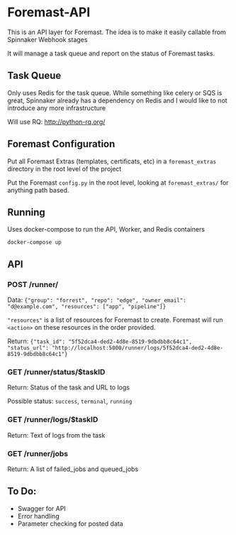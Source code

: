# Foremast-API

This is an API layer for Foremast. The idea is to make it easily callable from Spinnaker Webhook stages

It will manage a task queue and report on the status of Foremast tasks.


## Task Queue

Only uses Redis for the task queue. While something like celery or SQS is great, Spinnaker
already has a dependency on Redis and I would like to not introduce any more infrastructure 

Will use RQ: http://python-rq.org/

## Foremast Configuration

Put all Foremast Extras (templates, certificats, etc) in a `foremast_extras` directory in the root level of the project

Put the Foremast `config.py` in the root level, looking at `foremast_extras/` for anything path based.

## Running

Uses docker-compose to run the API, Worker, and Redis containers

`docker-compose up`

## API

### POST /runner/<action>
Data: `{"group": "forrest", "repo": "edge", "owner_email": "d@example.com", "resources": ["app", "pipeline"]}`

`"resources"` is a list of resources for Foremast to create. Foremast will run `<action>` on these resources in the order provided.

Return: `{"task_id": "5f52dca4-ded2-4d8e-8519-9dbdbb8c64c1", "status_url": "http://localhost:5000/runner/logs/5f52dca4-ded2-4d8e-8519-9dbdbb8c64c1"}`

### GET /runner/status/$taskID

Return: Status of the task and URL to logs

Possible status: `success`, `terminal`, `running`

### GET /runner/logs/$taskID

Return: Text of logs from the task

### GET /runner/jobs

Return: A list of failed_jobs and queued_jobs

## To Do:

- Swagger for API
- Error handling
- Parameter checking for posted data
